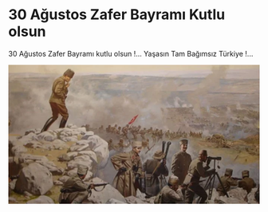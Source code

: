 # 30 Ağustos Zafer Bayramı Kutlu olsun

30 Ağustos Zafer Bayramı kutlu olsun !... Yaşasın Tam Bağımsız Türkiye !...

![30 Ağustos Zafer Bayramı](30AgustosZaferBayrami.png)

